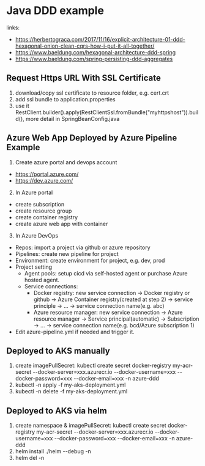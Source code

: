 # Java DDD example
links:
  - https://herbertograca.com/2017/11/16/explicit-architecture-01-ddd-hexagonal-onion-clean-cqrs-how-i-put-it-all-together/
  - https://www.baeldung.com/hexagonal-architecture-ddd-spring
  - https://www.baeldung.com/spring-persisting-ddd-aggregates

## Request Https URL With SSL Certificate
1. download/copy ssl certificate to resource folder, e.g. cert.crt
2. add ssl bundle to application.properties
3. use it RestClient.builder().apply(RestClientSsl.fromBundle("myhttpshost")).build(), more detail in SpringBeanConfig.java

## Azure Web App Deployed by Azure Pipeline Example
1. Create azure portal and devops account
  - https://portal.azure.com/
  - https://dev.azure.com/
2. In Azure portal
  - create subscription
  - create resource group
  - create container registry
  - create azure web app with container
3. In Azure DevOps
  - Repos: import a project via github or azure repository
  - Pipelines: create new pipeline for project
  - Environment: create environment for project, e.g. dev, prod
  - Project setting
    - Agent pools: setup cicd via self-hosted agent or purchase Azure hosted agent. 
	- Service connections: 
	  - Docker registry: new service connection -> Docker registry or github -> Azure Container registry(created at step 2) -> service principle -> ... -> service connection name(e.g. abc)
	  - Azure resource manager: new service connection -> Azure resource manager -> Service principal(automatic) -> Subscription -> ... -> service connection name(e.g. bcd/Azure subscription 1)
  - Edit azure-pipeline.yml if needed and trigger it.
  
  
## Deployed to AKS manually
1. create imagePullSecret: kubectl create secret docker-registry my-acr-secret --docker-server=xxx.azurecr.io --docker-username=xxx --docker-password=xxx --docker-email=xxx -n azure-ddd
2. kubectl -n <namespace> apply -f my-aks-deployment.yml
3. kubectl -n <namespace> delete -f my-aks-deployment.yml

## Deployed to AKS via helm
1. create namespace & imagePullSecret: kubectl create secret docker-registry my-acr-secret --docker-server=xxx.azurecr.io --docker-username=xxx --docker-password=xxx --docker-email=xxx -n azure-ddd
2. helm install <my-app> ./helm --debug -n <namespace>
3. helm del <my-app> -n <namespace>